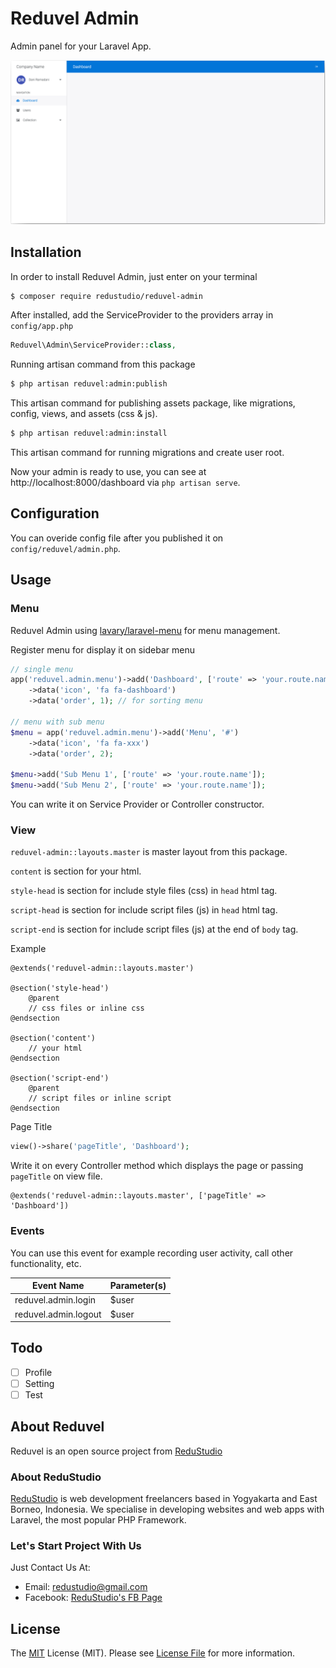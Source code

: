 # Reduvel Admin

Admin panel for your Laravel App.

![Reduvel Admin][screenshot]

## Installation

In order to install Reduvel Admin, just enter on your terminal

```bash
$ composer require redustudio/reduvel-admin
```

After installed,  add the ServiceProvider to the providers array in `config/app.php`

```php
Reduvel\Admin\ServiceProvider::class,
```

Running artisan command from this package

```bash
$ php artisan reduvel:admin:publish
```

This artisan command for publishing assets package, like migrations, config, views, and assets (css & js).

```bash
$ php artisan reduvel:admin:install
```

This artisan command for running migrations and create user root.

Now your admin is ready to use, you can see at http://localhost:8000/dashboard via `php artisan serve`.

## Configuration

You can overide config file after you published it on `config/reduvel/admin.php`.

## Usage

### Menu
Reduvel Admin using [lavary/laravel-menu][laravel-menu-link] for menu management.

Register menu for display it on sidebar menu

```php
// single menu
app('reduvel.admin.menu')->add('Dashboard', ['route' => 'your.route.name'])
    ->data('icon', 'fa fa-dashboard')
    ->data('order', 1); // for sorting menu

// menu with sub menu
$menu = app('reduvel.admin.menu')->add('Menu', '#')
    ->data('icon', 'fa fa-xxx')
    ->data('order', 2);

$menu->add('Sub Menu 1', ['route' => 'your.route.name']);
$menu->add('Sub Menu 2', ['route' => 'your.route.name']);
```

You can write it on Service Provider or Controller constructor.

### View

`reduvel-admin::layouts.master` is master layout from this package.

`content` is section for your html.

`style-head` is section for include style files (css) in `head` html tag.

`script-head` is section for include script files (js) in `head` html tag.

`script-end` is section for include script files (js) at the end of `body` tag.

Example

```blade
@extends('reduvel-admin::layouts.master')

@section('style-head')
    @parent
    // css files or inline css
@endsection

@section('content')
    // your html
@endsection

@section('script-end')
    @parent
    // script files or inline script
@endsection

```

Page Title

```php
view()->share('pageTitle', 'Dashboard');
```

Write it on every Controller method which displays the page or passing `pageTitle` on view file.

```blade
@extends('reduvel-admin::layouts.master', ['pageTitle' => 'Dashboard'])
```

### Events

You can use this event for example recording user activity, call other functionality, etc.

Event Name | Parameter(s)
--- | ---
reduvel.admin.login | $user
reduvel.admin.logout | $user

## Todo

- [ ] Profile
- [ ] Setting
- [ ] Test

## About Reduvel

Reduvel is an open source project from [ReduStudio][homepage]

### About ReduStudio

[ReduStudio][homepage] is web development freelancers based in Yogyakarta and East Borneo, Indonesia. We specialise in developing websites and web apps with Laravel, the most popular PHP Framework.

### Let's Start Project With Us

Just Contact Us At:
- Email: [redustudio@gmail.com][mailto]
- Facebook: [ReduStudio's FB Page][fbpage]

## License
The [MIT][mitlink] License (MIT). Please see [License File](LICENSE.md) for more information.


[screenshot]: reduvel-admin.png
[homepage]: http://redustudio.com/
[mailto]: mailto:redustudio@gmail.com
[fbpage]: https://www.facebook.com/Redustudio/
[mitlink]: http://opensource.org/licenses/MIT
[laravel-menu-link]: https://github.com/lavary/laravel-menu
